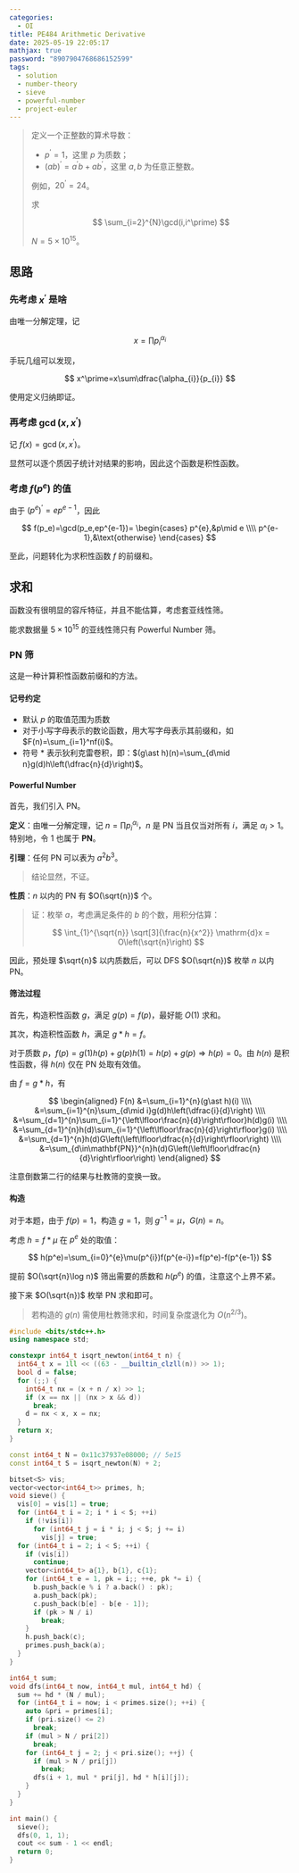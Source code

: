 ```yaml
---
categories:
  - OI
title: PE484 Arithmetic Derivative
date: 2025-05-19 22:05:17
mathjax: true
password: "8907904768686152599"
tags:
  - solution
  - number-theory
  - sieve
  - powerful-number
  - project-euler
---
```


> 定义一个正整数的算术导数：
>
> + $p^\prime=1$，这里 $p$ 为质数；
> + $(ab)^\prime=a^\prime b+ab^\prime$，这里 $a,b$ 为任意正整数。
>
> 例如，$20^\prime=24$。
>
> 求
>
> $$
> \sum_{i=2}^{N}\gcd(i,i^\prime)
> $$
>
> $N=5\times 10^{15}$。

<!-- more -->

## 思路

### 先考虑 $x^\prime$ 是啥

由唯一分解定理，记

$$
x=\prod p_{i}^{\alpha_{i}}
$$

手玩几组可以发现，

$$
x^\prime=x\sum\dfrac{\alpha_{i}}{p_{i}}
$$

使用定义归纳即证。

### 再考虑 $\gcd(x,x^\prime)$

记 $f(x)=\gcd(x,x^\prime)$。

显然可以逐个质因子统计对结果的影响，因此这个函数是积性函数。

### 考虑 $f(p^e)$ 的值

由于 $(p^e)^\prime=ep^{e-1}$，因此

$$
f(p_e)=\gcd(p_e,ep^{e-1})=
\begin{cases}
p^{e},&p\mid e \\\\
p^{e-1},&\text{otherwise}
\end{cases}
$$

至此，问题转化为求积性函数 $f$ 的前缀和。

## 求和

函数没有很明显的容斥特征，并且不能估算，考虑套亚线性筛。

能求数据量 $5\times 10^{15}$ 的亚线性筛只有 Powerful Number 筛。

### PN 筛

这是一种计算积性函数前缀和的方法。

#### 记号约定

+ 默认 $p$ 的取值范围为质数
+ 对于小写字母表示的数论函数，用大写字母表示其前缀和，如 $F(n)=\sum_{i=1}^nf(i)$。
+ 符号 $\ast$ 表示狄利克雷卷积，即：$(g\ast h)(n)=\sum_{d\mid n}g(d)h\left(\dfrac{n}{d}\right)$。

#### Powerful Number

首先，我们引入 PN。

**定义**：由唯一分解定理，记 $n=\prod p_{i}^{\alpha_{i}}$，$n$ 是 PN 当且仅当对所有 $i$，满足 $\alpha_i>1$。特别地，令 $1$ 也属于 $\mathbf{PN}$。

**引理**：任何 PN 可以表为 $a^2b^3$。

> 结论显然，不证。

**性质**：$n$ 以内的 PN 有 $O(\sqrt{n})$ 个。

> 证：枚举 $a$，考虑满足条件的 $b$ 的个数，用积分估算：
> 
> $$
> \int_{1}^{\sqrt{n}} \sqrt[3]{\frac{n}{x^2}} \mathrm{d}x = O\left(\sqrt{n}\right)
> $$
> 

因此，预处理 $\sqrt{n}$ 以内质数后，可以 DFS $O(\sqrt{n})$ 枚举 $n$ 以内 PN。

#### 筛法过程

首先，构造积性函数 $g$，满足 $g(p)=f(p)$，最好能 $O(1)$ 求和。

其次，构造积性函数 $h$，满足 $g\ast h=f$。

对于质数 $p$，$f(p)=g(1)h(p)+g(p)h(1)=h(p)+g(p)\Rightarrow h(p)=0$。由 $h(n)$ 是积性函数，得 $h(n)$ 仅在 PN 处取有效值。

由 $f=g\ast h$，有

$$
\begin{aligned}
F(n)
&=\sum_{i=1}^{n}(g\ast h)(i) \\\\
&=\sum_{i=1}^{n}\sum_{d\mid i}g(d)h\left(\dfrac{i}{d}\right) \\\\
&=\sum_{d=1}^{n}\sum_{i=1}^{\left\lfloor\frac{n}{d}\right\rfloor}h(d)g(i) \\\\
&=\sum_{d=1}^{n}h(d)\sum_{i=1}^{\left\lfloor\frac{n}{d}\right\rfloor}g(i) \\\\
&=\sum_{d=1}^{n}h(d)G\left(\left\lfloor\dfrac{n}{d}\right\rfloor\right) \\\\
&=\sum_{d\in\mathbf{PN}}^{n}h(d)G\left(\left\lfloor\dfrac{n}{d}\right\rfloor\right)
\end{aligned}
$$

注意倒数第二行的结果与杜教筛的变换一致。

#### 构造

对于本题，由于 $f(p)=1$，构造 $g=1$，则 $g^{-1}=\mu$，$G(n)=n$。

考虑 $h=f\ast\mu$ 在 $p^e$ 处的取值：

$$
h(p^e)=\sum_{i=0}^{e}\mu(p^{i})f(p^{e-i})=f(p^e)-f(p^{e-1})
$$

提前 $O(\sqrt{n}\log n)$ 筛出需要的质数和 $h(p^e)$ 的值，注意这个上界不紧。

接下来 $O(\sqrt{n})$ 枚举 PN 求和即可。

> 若构造的 $g(n)$ 需使用杜教筛求和，时间复杂度退化为 $O(n^{2/3})$。

```cpp
#include <bits/stdc++.h>
using namespace std;

constexpr int64_t isqrt_newton(int64_t n) {
  int64_t x = 1ll << ((63 - __builtin_clzll(n)) >> 1);
  bool d = false;
  for (;;) {
    int64_t nx = (x + n / x) >> 1;
    if (x == nx || (nx > x && d))
      break;
    d = nx < x, x = nx;
  }
  return x;
}

const int64_t N = 0x11c37937e08000; // 5e15
const int64_t S = isqrt_newton(N) + 2;

bitset<S> vis;
vector<vector<int64_t>> primes, h;
void sieve() {
  vis[0] = vis[1] = true;
  for (int64_t i = 2; i * i < S; ++i)
    if (!vis[i])
      for (int64_t j = i * i; j < S; j += i)
        vis[j] = true;
  for (int64_t i = 2; i < S; ++i) {
    if (vis[i])
      continue;
    vector<int64_t> a{1}, b{1}, c{1};
    for (int64_t e = 1, pk = i;; ++e, pk *= i) {
      b.push_back(e % i ? a.back() : pk);
      a.push_back(pk);
      c.push_back(b[e] - b[e - 1]);
      if (pk > N / i)
        break;
    }
    h.push_back(c);
    primes.push_back(a);
  }
}

int64_t sum;
void dfs(int64_t now, int64_t mul, int64_t hd) {
  sum += hd * (N / mul);
  for (int64_t i = now; i < primes.size(); ++i) {
    auto &pri = primes[i];
    if (pri.size() <= 2)
      break;
    if (mul > N / pri[2])
      break;
    for (int64_t j = 2; j < pri.size(); ++j) {
      if (mul > N / pri[j])
        break;
      dfs(i + 1, mul * pri[j], hd * h[i][j]);
    }
  }
}

int main() {
  sieve();
  dfs(0, 1, 1);
  cout << sum - 1 << endl;
  return 0;
}
```

